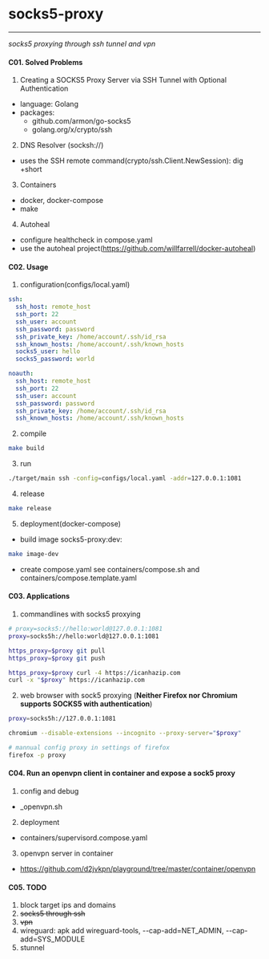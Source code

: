# socks5-proxy
---
*socks5 proxying through ssh tunnel and vpn*

#### C01. Solved Problems
1. Creating a SOCKS5 Proxy Server via SSH Tunnel with Optional Authentication
- language: Golang
- packages:
  - github.com/armon/go-socks5
  - golang.org/x/crypto/ssh

2. DNS Resolver (socksh://)
- uses the SSH remote command(crypto/ssh.Client.NewSession): dig +short <hostname>

3. Containers
- docker, docker-compose
- make

4. Autoheal
- configure healthcheck in compose.yaml
- use the autoheal project(https://github.com/willfarrell/docker-autoheal)

#### C02. Usage
1. configuration(configs/local.yaml)
```yaml
ssh:
  ssh_host: remote_host
  ssh_port: 22
  ssh_user: account
  ssh_password: password
  ssh_private_key: /home/account/.ssh/id_rsa
  ssh_known_hosts: /home/account/.ssh/known_hosts
  socks5_user: hello
  socks5_password: world

noauth:
  ssh_host: remote_host
  ssh_port: 22
  ssh_user: account
  ssh_password: password
  ssh_private_key: /home/account/.ssh/id_rsa
  ssh_known_hosts: /home/account/.ssh/known_hosts
```

2. compile
```bash
make build
```

3. run
```bash
./target/main ssh -config=configs/local.yaml -addr=127.0.0.1:1081
```

4. release
```bash
make release
```

5. deployment(docker-compose)
- build image socks5-proxy:dev:
```bash
make image-dev
```
- create compose.yaml
see containers/compose.sh and containers/compose.template.yaml

#### C03. Applications
1. commandlines with socks5 proxying
```bash
# proxy=socks5://hello:world@127.0.0.1:1081
proxy=socks5h://hello:world@127.0.0.1:1081

https_proxy=$proxy git pull
https_proxy=$proxy git push

https_proxy=$proxy curl -4 https://icanhazip.com
curl -x "$proxy" https://icanhazip.com
```

2. web browser with sock5 proxying
(**Neither Firefox nor Chromium supports SOCKS5 with authentication**)
```bash
proxy=socks5h://127.0.0.1:1081

chromium --disable-extensions --incognito --proxy-server="$proxy"

# mannual config proxy in settings of firefox
firefox -p proxy
```

#### C04. Run an openvpn client in container and expose a sock5 proxy
1. config and debug
- _openvpn.sh

2. deployment
- containers/supervisord.compose.yaml

3. openvpn server in container
- https://github.com/d2jvkpn/playground/tree/master/container/openvpn


#### C05. TODO
1. block target ips and domains
2. ~~socks5 through ssh~~
3. ~~vpn~~
4. wireguard: apk add wireguard-tools, --cap-add=NET_ADMIN, --cap-add=SYS_MODULE
3. stunnel
